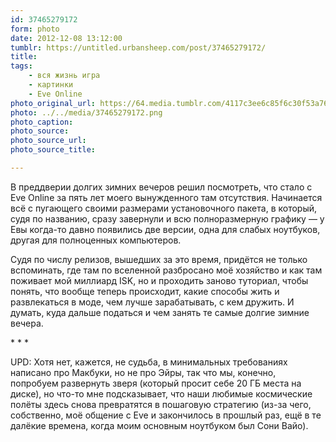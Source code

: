 ```yaml
---
id: 37465279172
form: photo
date: 2012-12-08 13:12:00
tumblr: https://untitled.urbansheep.com/post/37465279172/
title:
tags:
    - вся жизнь игра
    - картинки
    - Eve Online
photo_original_url: https://64.media.tumblr.com/4117c3ee6c85f6c30f53a76afaab6b5a/tumblr_mepg82deX41qz4wzio1_640.png
photo: ../../media/37465279172.png
photo_caption:
photo_source:
photo_source_url:
photo_source_title:

---
```


<p>В преддверии долгих зимних вечеров решил посмотреть, что стало с Eve Online за пять лет моего вынужденного там отсутствия. Начинается всё с пугающего своими размерами установочного пакета, в который, судя по названию, сразу завернули и всю полноразмерную графику — у Евы когда-то давно появились две версии, одна для слабых ноутбуков, другая для полноценных компьютеров.</p>

<p>Судя по числу релизов, вышедших за это время, придётся не только вспоминать, где там по вселенной разбросано моё хозяйство и как там поживает мой миллиард ISK, но и проходить заново туториал, чтобы понять, что вообще теперь происходит, какие способы жить и развлекаться в моде, чем лучше зарабатывать, с кем дружить. И думать, куда дальше податься и чем занять те самые долгие зимние вечера.</p>

<p class="splitter">* * *</p>

<p>UPD: Хотя нет, кажется, не судьба, в минимальных требованиях написано про Макбуки, но не про Эйры, так что мы, конечно, попробуем развернуть зверя (который просит себе 20 ГБ места на диске), но что-то мне подсказывает, что наши любимые космические полёты здесь снова превратятся в пошаговую стратегию (из-за чего, собственно, моё общение с Eve и закончилось в прошлый раз, ещё в те далёкие времена, когда моим основным ноутбуком был Сони Вайо).</p>
